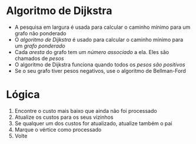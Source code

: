 # Algoritmo de Dijkstra
- A pesquisa em largura é usada para calcular o caminho mínimo para um grafo não ponderado
- O *algoritmo de Dijkstra* é usado para calcular o caminho mínimo para um *grafo ponderado* 
- Cada *aresta* do grafo tem um *número associado* a ela. Eles são chamados de *pesos*
- O algoritmo de Dijkstra funciona quando todos os *pesos são positivos*
- Se o seu grafo tiver pesos negativos, use o algoritmo de Bellman-Ford

# Lógica
1. Encontre o custo mais baixo que ainda não foi processado
2.  Atualize os custos para os seus vizinhos
3. Se qualquer um dos custos for atualizado, atualize também o pai
4. Marque o vértice como processado
5. Volte
